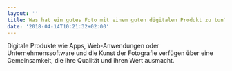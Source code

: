 ```yaml
---
layout: ''
title: Was hat ein gutes Foto mit einem guten digitalen Produkt zu tun?
date: '2018-04-14T10:21:32+02:00'
---
```

Digitale Produkte wie Apps, Web-Anwendungen oder Unternehmenssoftware und die Kunst der Fotografie verfügen über eine Gemeinsamkeit, die ihre Qualität und ihren Wert ausmacht.
